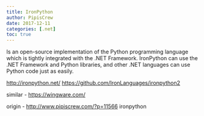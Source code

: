 ```yaml
---
title: IronPython
author: PipisCrew
date: 2017-12-11
categories: [.net]
toc: true
---
```


Is an open-source implementation of the Python programming language which is tightly integrated with the .NET Framework. IronPython can use the .NET Framework and Python libraries, and other .NET languages can use Python code just as easily.

http://ironpython.net/
https://github.com/IronLanguages/ironpython2

similar - https://wingware.com/

origin - http://www.pipiscrew.com/?p=11566 ironpython